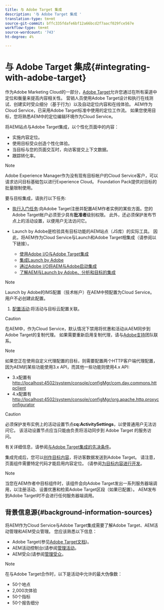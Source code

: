 ```yaml
---
title: 与 Adobe Target 集成
description: '与 Adobe Target 集成 '
translation-type: tm+mt
source-git-commit: bffc335fdafe6bf12a66bcd2f7aacf029fce567e
workflow-type: tm+mt
source-wordcount: '743'
ht-degree: 4%

---
```



# 与 Adobe Target 集成{#integrating-with-adobe-target}

作为Adobe Marketing Cloud的一部分，[Adobe Target](http://www.adobe.com/solutions/testing-targeting/testandtarget.html)允许您通过在所有渠道中定位和衡量来提高内容相关性。 营销人员使用Adobe Target设计和执行在线测试、创建实时受众细分（基于行为）以及自动定位内容和在线体验。 AEM作为Cloud Service，已采用Adobe Target标准中使用的定位工作流。 如果您使用目标，您将熟悉AEM中的定位编辑环境作为Cloud Service。

将AEM站点与Adobe Target集成，以个性化页面中的内容：

* 实施内容定位。
* 使用目标受众创造个性化体验。
* 当目标与您的页面交互时，向访客提交上下文数据。
* 跟踪转化率。

>[!NOTE]
>
>Adobe Experience Manager作为没有现有目标帐户的Cloud Service客户，可以请求访问目标基础包以进行Experience Cloud。  Foundation Pack提供对目标的批量限制使用。


要与目标集成，请执行以下任务:

* [执行入门任务](https://docs.adobe.com/content/help/en/experience-manager-65/administering/integration/target-requirements.html):向Adobe Target注册并配置AEM作者实例的某些方面。您的Adobe Target帐户必须至少具有&#x200B;**批准者**&#x200B;级别权限。 此外，还必须保护发布节点上的活动设置，以便用户无法访问它。

* Launch by Adobe是检验具有目标功能的AEM站点（JS库）的实际工具。 因此，将AEM作为Cloud Service与Launch和Adobe Target相集成（请参阅以下链接）。

   * [使用Adobe I/O与Adobe Target集成](https://docs.adobe.com/content/help/en/experience-manager-65/administering/integration/integration-ims-adobe-io.html)
   * [集成Launch by Adobe](https://docs.adobe.com/content/help/en/experience-manager-learn/sites/integrations/adobe-launch-integration-tutorial-understand.html)
   * [通过Adobe I/O将AEM与Adobe启动集成](https://helpx.adobe.com/experience-manager/using/aem_launch_adobeio_integration.html)
   * [了解AEM与Launch by Adobe、分析和目标的集成](https://helpx.adobe.com/experience-manager/kt/integration/using/aem-launch-integration-tutorial-understand.html)

>[!NOTE]
>
>Launch by Adobe的IMS配置（技术帐户）在AEM中预配置为Cloud Service。 用户不必创建此配置。

1. [配置活动](https://docs.adobe.com/content/help/en/experience-manager-65/authoring/personalization/activitylib.html):将活动与目标云配置关联。

>[!CAUTION]
>
>在AEM中，作为Cloud Service，默认情况下禁用将优惠和活动从AEM同步到Adobe Target的复制代理。 如果需要重新启用复制代理，请与[Adobe支持](https://helpx.adobe.com/contact/enterprise-support.ec.html#experience-manager)团队联系。

>[!NOTE]
>
>如果您正在使用自定义代理配置的目标，则需要配置两个HTTP客户端代理配置，因为AEM的某些功能使用3.x API，而其他一些功能则使用4.x API:
>
>* 3.x配置有[http://localhost:4502/system/console/configMgr/com.day.commons.httpclient](http://localhost:4502/system/console/configMgr/com.day.commons.httpclient)
>* 4.x配置有[http://localhost:4502/system/console/configMgr/org.apache.http.proxyconfigurator](http://localhost:4502/system/console/configMgr/org.apache.http.proxyconfigurator)
>



>[!CAUTION]
>
>必须保护发布实例上的活动设置节点&#x200B;**cq:ActivitySettings**，以使普通用户无法访问它。 该活动设置节点应当只能由负责将活动同步到 Adobe Target 的服务访问。
>
>有关详细信息，请参阅[与Adobe Target集成的先决条件](https://docs.adobe.com/content/help/en/experience-manager-65/administering/integration/target-requirements.html#securing-the-activity-settings-node)。

集成完成后，您可以[创作目标内容](https://docs.adobe.com/content/help/en/experience-manager-65/authoring/personalization/content-targeting-touch.html)，将访客数据发送到Adobe Target。 请注意，页面组件需要特定代码才能启用内容定位。 (请参阅[为目标内容进行开发](https://docs.adobe.com/content/help/en/experience-manager-65/developing/personlization/target.html)。

>[!NOTE]
>
>当您在AEM作者中目标组件时，该组件会向Adobe Target发出一系列服务器端调用，以注册活动、设置优惠和检索Adobe Target区段（如果已配置）。 AEM发布到Adobe Target时不会进行任何服务器端调用。

## 背景信息源{#background-information-sources}

将AEM作为Cloud Service与Adobe Target集成需要了解Adobe Target、AEM活动管理和AEM受众管理。 您应该熟悉以下信息：

* Adobe Target(参见[Adobe Target文档](https://docs.adobe.com/content/help/en/target/using/target-home.html))。
* AEM活动控制台(请参阅[管理活动](https://docs.adobe.com/content/help/en/experience-manager-65/authoring/personalization/activitylib.html)。
* AEM受众(请参阅[管理受众](https://docs.adobe.com/content/help/en/experience-manager-65/authoring/personalization/managing-audiences.html)。

>[!NOTE]
>
>在与Adobe Target合作时，以下是活动中允许的最大伪像数：
>
>* 50个地点
>* 2,000次体验
>* 50个指标
>* 50个报告细分
>


